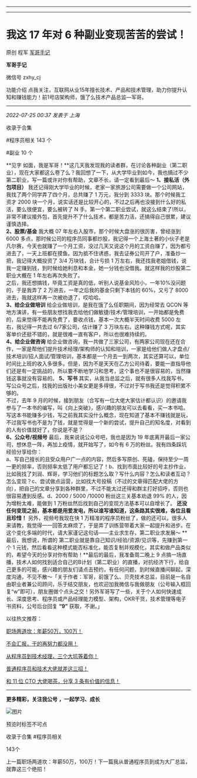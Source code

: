 ----------------------------------------
----------------------------------------
#  我这 17 年对 6 种副业变现苦苦的尝试！

原创 程军  [ 军哥手记 ](javascript:void\(0\);)

**军哥手记** ![]()

微信号 zxhy_cj

功能介绍 点我关注，互联网从业15年擅长技术、产品和技术管理，助力你提升认知和赚钱能力！前1号店架构师，饿了么技术产品总监—军哥。

____

_2022-07-25 00:37_ _发表于 上海_

收录于合集

#程序员相关 143 个

#副业 10 个

**见字
如面，我是军哥！**这几天我发现我的读者群，在讨论各种副业（第二职业），现在大家都这么卷了么？我回想了一下，从大学毕业到如今，我也搞过不少第二职业，写一篇或许对你有帮助，文章不长，请一定看到最后～
**1、接私活（外包项目）** 我还记得刚大学毕业的时候，老家一家旅游公司需要做一个公司网站，我找了两个同学弄了四个月，总共赚了 1 万元，我分到 3333
块。那个时候我工资才 2000 块一个月，说实话还是比较开心的，不过之后再也没接到什么好的私活，要么很便宜，要么被转了 N
手。第一个第二职业尝试，就这么结束了!所以，非常不建议接外包，首先提升不了什么技术，都是苦力活，还搞得自己很累，建议谨慎选择。  
 **2、股票/基金** 我大概 07 年左右入股市，那个时候大盘涨的很厉害，曾经涨到 6000
多点，那时候公司的程序员同事都炒股，我记得一个上海土著的小伙子老是凡尔赛，今天也就赚了一个月工资，没过几天又说这个月的工资白赚了，因为都亏进去了，一天上班都在摸鱼。因为抵不住诱惑，我去证券公司开了户，准备炒一把，我记得大概投资了
3/4 万块钱，合计亏损 1 万左右，我还找我老姐借钱，说我一定赚到钱，到时候给她利息和本金，她一分钱也没借我。就这样我的炒股第二职业大概在 1
年左右再次失败了。  
之后，我还想搞钱，毕竟工资是真的低，听别人说基金风险小，一年10%没问题的，于是我弄了 2 万进去，一年之后我的基金只剩下本钱的 60%，又亏了
8000进去，我就这样再一次被劝退了，哎哈哈。  
 **3、给企业做培训** 给企业做培训，是我在饿了么任职期间，因为经常去 QCON
等地方演讲，有一些朋友想找我去给他们做敏捷/技术/管理培训，一开始都是免费的，后来觉得不能再免费了，要收点钱，基本一次大概半天时间收费 5000
左右，我记得一共去过 6/7家公司，估计赚了 3 万块左右。这种赚钱方式呢，其实客单价还挺不错的，就是很难一直有客户，所以也很难持续的。  
 **4、给企业做咨询**
给企业做咨询，我一共做了三家公司，有两家公司现在还在合作，一家是帮他们提升技术经理/架构师的认知和培训，一家是给他们做人才盘点/技术培训/招人面试/管理培训，基本都是一个月去一到两次，其实还算可以，单位时间比上班的收入多很多。但是，因为不是天天在乙方公司待着，要能一直指导他们还是有一定挑战的，所以要不断地学习和思考，这个事也不是很容易的，当然赚钱这事就没有容易的。
**5、写书** 其实，从我当总监之后，就有很多人找我写书，写公众号之后，找我的出版社小美女更是多得很，不过对于写书我还是觉得积累不够的。  
不过，去年 9 月的时候，接到朋友（合写有一位大佬大家估计都认识）的邀请我参与了一本书的编写，叫《向上突破》，感兴趣的朋友可以去看看，买一本书哈。  
写这本书能赚多少钱，写之前我其实没什么概念，现在知道了基本不赚钱就是玩，不过我写书也不是为了钱，就是觉得是一个新的尝试，提升自己的知名度，对看到的人有价值就好了，你说是不是？  
 **6、公众号/视频号** 最后，我来说说公众号吧，我也是因为 19 年底离开最后一家公司，想休息一阵，再加上疫情，就开始写了，如今有 6
万的粉丝。我有四条踩坑经验分享给你：  
a、写自己擅长的且受众用户广一点的内容，然后多写原创、死磕，保持至少一周一更的频率，否则频率太低了用户都忘记了！b、找到市面比较好的号主抄作业，比如我找了刘润、辉哥，学习他们的标题怎么取？写什么内容？怎么和读者互动？怎么变现？c、尝试做点运营，比如找大号投稿（不过的文章得匹配大佬的方向），把自己的文章分享到各种群里，不过不能太过还得和群主打好招呼，否则也很容易遭到反感。d、2000
/ 5000 /10000 粉丝这三关基本劝退 99% 的人，因为增粉太难，能做到 1 万粉丝然后找到自己的变现方法基本可以自增长了。
**还没任何变现之前，基本都是用爱发电，所以谁写谁知道，这条路其实很难，各位且看且珍惜！** 另外，视频号我现在快 1
万精准的程序员粉丝了，做的还可以，很多人来请教，我觉得一一回答太麻烦了，于是弄了训练营带着大家一起提升和进步。在这个变化多端的时代，请大家谨记这句话——主业求生存，第二职业求发展～
**最后，我想说，所谓的 第二职业就是靠自己知识/经验/资源/见识等，先赚到第一个 1
元钱，然后看看这种模式能否标准化，能否复制并规模化，其实和做产品类似的，希望今天的分享对你有帮助！**最后的最后，我准备周二晚上 9
点搞一场直播，技术人如何找到适合自己的B计划（第二职业）的直播，对抗经济下行，给自己更多的可能，感兴趣的朋友们请点击预约，有任何问题，到时候直播间聊起，深度沟通，不见不散～「关于作者：军哥，前饿了么、贝壳技术总监，目前是一名自由职业者兼公司顾问，乐于结交朋友，也欢迎加我微信与我做朋友（公号输入框回复“w”即可），朋友圈做个点头之交！另外军哥写了一些，关于个人如何快速成长、深度思考、程序员或产品经理能力模型、架构，OKR干货，技术管理等电子书资料，公号后台回复
**“9”** 获取，不谢。」  

以往热文推荐：

[职场两道坎：年薪50万，100万！](http://mp.weixin.qq.com/s?__biz=MzA3MDU2MjM4Ng==&mid=2247496325&idx=1&sn=e7af2e3641a2d738b7cda53496419f4a&chksm=9f3855b8a84fdcae2163059a149313cd4d46ea69aca52a6a4801c4c0cae971623c630adfafdf&scene=21#wechat_redirect)  

[不会汇报，干的再努力都没用！](http://mp.weixin.qq.com/s?__biz=MzA3MDU2MjM4Ng==&mid=2247496301&idx=1&sn=b025b1c1ed50630b6b9ccf7d13319a7f&chksm=9f385550a84fdc46f022e9f36183498092e0e61c002d91cac74cbba0bdd082db23a08509a9aa&scene=21#wechat_redirect)

[从程序员到技术经理，三个大坑等着你！](http://mp.weixin.qq.com/s?__biz=MzA3MDU2MjM4Ng==&mid=2247496191&idx=1&sn=319bcba3332e53e19297274c1df527b4&chksm=9f3856c2a84fdfd4fe33d0675236f413563295f547803a0355ea2c60f281db1467a310db00a0&scene=21#wechat_redirect)

[普通程序员和技术大佬就差这三招！](http://mp.weixin.qq.com/s?__biz=MzA3MDU2MjM4Ng==&mid=2247496174&idx=1&sn=b5deaacea81acf3d29c715aaa4700e3f&chksm=9f3856d3a84fdfc562d69c58526a5d85c81ee8489b21f132dba62b94a62b4c5b81d69f08cc56&scene=21#wechat_redirect)

[和 11 位 CTO 大佬喝茶，分享 3
条有价值的信息！](http://mp.weixin.qq.com/s?__biz=MzA3MDU2MjM4Ng==&mid=2247493485&idx=1&sn=f326187add0d56fcad53a8917702a49b&chksm=9f384050a84fc9466a5e526a261dc98d97631ad01dc9e213f9871f95eab190c7e7de52a50087&scene=21#wechat_redirect)

  

* * *

  

 **更多精彩，关注我公号** **，一起学习、成长**

![图片](https://mmbiz.qpic.cn/mmbiz_png/b96CibCt70iaajvl7fD4ZCicMcjhXMp1v6UibM134tIsO1j5yqHyNhh9arj090oAL7zGhRJRq6cFqFOlDZMleLl4pw/640?wx_fmt=png)

预览时标签不可点

收录于合集 #程序员相关

143个

上一篇职场两道坎：年薪50万，100万！下一篇我从普通程序员到成为大厂总监，就靠这三个绝招！

